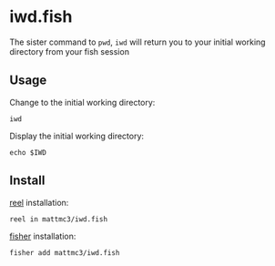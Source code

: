 # iwd.fish

The sister command to `pwd`, `iwd` will return you to your initial working directory from your fish session

## Usage

Change to the initial working directory:

```shell
iwd
```

Display the initial working directory:

```shell
echo $IWD
```

## Install

[reel] installation:

```shell
reel in mattmc3/iwd.fish
```

[fisher] installation:

```shell
fisher add mattmc3/iwd.fish
```

[reel]: https://github.com/mattmc3/reel
[fisher]: https://github.com/jorgebucaran/fisher
